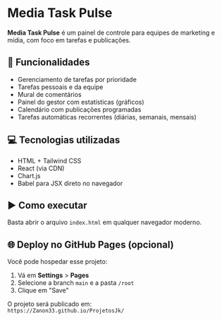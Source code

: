 # Media Task Pulse

**Media Task Pulse** é um painel de controle para equipes de marketing e mídia, com foco em tarefas e publicações.

## 🔧 Funcionalidades
- Gerenciamento de tarefas por prioridade
- Tarefas pessoais e da equipe
- Mural de comentários
- Painel do gestor com estatísticas (gráficos)
- Calendário com publicações programadas
- Tarefas automáticas recorrentes (diárias, semanais, mensais)

## 💻 Tecnologias utilizadas
- HTML + Tailwind CSS
- React (via CDN)
- Chart.js
- Babel para JSX direto no navegador

## ▶️ Como executar
Basta abrir o arquivo `index.html` em qualquer navegador moderno.

## 🌐 Deploy no GitHub Pages (opcional)
Você pode hospedar esse projeto:
1. Vá em **Settings** > **Pages**
2. Selecione a branch `main` e a pasta `/root`
3. Clique em "Save"

O projeto será publicado em:  
`https://Zanon33.github.io/ProjetosJk/`
